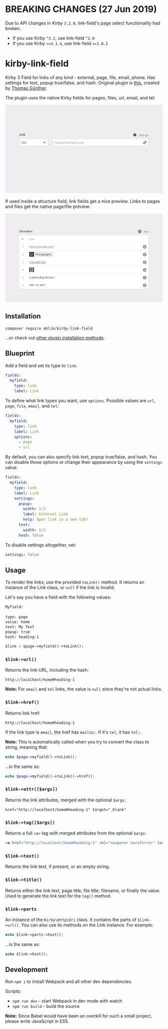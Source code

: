 # BREAKING CHANGES (27 Jun 2019)

Due to API changes in Kirby `3.2.0`, link-field's page select functionality had broken.

- If you use Kirby `^3.2`, use link-field `^2.0`
- If you use Kirby `<=3.1.4`, use link-field `<=1.0.2`

# kirby-link-field

Kirby 3 Field for links of any kind - external, page, file, email, phone. Has settings for text, popup true/false, and hash. Original plugin is [this](https://github.com/medienbaecker/kirby-link-field), created by [Thomas Günther](https://github.com/medienbaecker).

The plugin uses the native Kirby fields for pages, files, url, email, and tel:

![usage demo](usage.gif)

If used inside a structure field, link fields get a nice preview. Links to pages and files get the native page/file preview:

![links in structure field](structure.gif)

## Installation

```
composer require oblik/kirby-link-field
```

...or check out [other plugin installation methods](https://getkirby.com/docs/guide/plugins/plugin-setup-basic#the-three-plugin-installation-methods).

## Blueprint

Add a field and set its type to `link`:

```yaml
fields:
  myfield:
    type: link
    label: Link
```

To define what link types you want, use `options`. Possible values are `url`, `page`, `file`, `email`, and `tel`:

```yaml
fields:
  myfield:
    type: link
    label: Link
    options:
      - page
      - url
```

By default, you can also specify link text, popup true/false, and hash. You can disable those options or change their appearance by using the `settings` value:

```yaml
fields:
  myfield:
    type: link
    label: Link
    settings:
      popup:
        width: 1/3
        label: External Link
        help: Open link in a new tab?
      text:
        width: 2/3
      hash: false
```

To disable settings altogether, set:

```yaml
settings: false
```

## Usage

To render the links, use the provided `toLink()` method. It returns an instance of the Link class, or `null` if the link is invalid.

Let's say you have a field with the following values:

```
Myfield: 

type: page
value: home
text: My Text
popup: true
hash: heading-1
```

```php
$link = $page->myfield()->toLink();
```

### `$link->url()`

Returns the link URL, including the hash:

```
http://localhost/home#heading-1
```

**Note:** For `email` and `tel` links, the value is `null` since they're not actual links.

### `$link->href()`

Returns link href:

```
http://localhost/home#heading-1
```

If the link type is `email`, the href has `mailto:`. If it's `tel`, it has `tel:`.

**Note:** This is automatically called when you try to convert the class to string, meaning that:

```php
echo $page->myfield()->toLink();
```

...is the same as:

```php
echo $page->myfield()->toLink()->href();
```

### `$link->attr([$args])`

Returns the link attributes, merged with the optional `$args`:

```
href="http://localhost/home#heading-1" target="_blank"
```

### `$link->tag([$args])`

Returns a full `<a>` tag with merged attributes from the optional `$args`:

```html
<a href="http://localhost/home#heading-1" rel="noopener noreferrer" target="_blank">My Text</a>
```

### `$link->text()`

Returns the link text, if present, or an empty string.

### `$link->title()`

Returns either the link text, page title, file title, filename, or finally the value. Used to generate the link text for the `tag()` method.

### `$link->parts`

An instance of the `Kirby\Http\Uri` class. It contains the parts of `$link->url()`. You can also use its methods on the Link instance. For example:

```php
echo $link->parts->host();
```

...is the same as:

```php
echo $link->host();
```

## Development

Run `npm i` to install Webpack and all other dev dependencies.

Scripts:

- `npm run dev` - start Webpack in dev mode with watch
- `npm run build` - build the source

**Note:** Since Babel would have been an overkill for such a small project, please write JavaScript in ES5.

